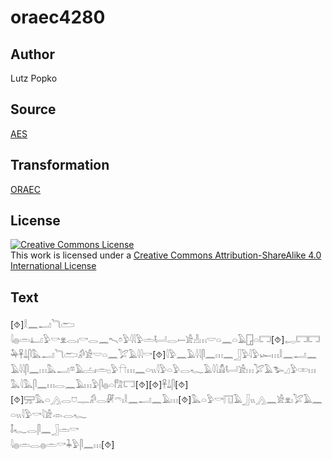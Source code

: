 # oraec4280

## Author

Lutz Popko

## Source

[AES](https://github.com/simondschweitzer/aes)

## Transformation

[ORAEC](https://oraec.github.io/)

## License

<a rel="license" href="http://creativecommons.org/licenses/by-sa/4.0/"><img alt="Creative Commons License" style="border-width:0" src="https://i.creativecommons.org/l/by-sa/4.0/88x31.png" /></a><br />This work is licensed under a <a rel="license" href="http://creativecommons.org/licenses/by-sa/4.0/">Creative Commons Attribution-ShareAlike 4.0 International License</a>

## Text

[⯑]𓎛𓈖𓂝𓆓𓂧<br>
𓇋𓐍𓏛𓂞𓅱𓎡𓁷𓂋𓏤𓎡𓂋𓈖𓍇𓏌𓅱𓇋𓇋𓅱𓏛𓂡𓂋𓍿𓀀𓁐𓏥𓎟𓏏𓈖𓏏𓄿𓉗𓏏𓉐[⯑]𓉻𓉐𓉐𓅆𓋹𓍑𓋴𓅓𓂝𓆓𓂧𓀔𓀀𓎟𓏏𓈖𓅯𓄿𓇋𓇋𓎡[⯑]𓇋𓅱𓈖𓄿𓇋𓇋𓋴𓈖𓏥𓈖𓃀𓅱𓇋𓅱𓆱𓏥𓎛𓈖𓂝𓈖𓄿𓇋𓇋𓋴𓈖𓏥𓅓𓂝𓎼𓄿𓐟𓏤𓏛𓊪𓅱𓎅𓏥𓈖𓏏𓏭𓇋𓅱𓏏𓅱𓂋𓆑𓄿𓇋𓇋𓀋𓂡𓀀𓏥𓅯𓄿𓅧𓈎𓅱𓏒𓏥𓅓𓇋𓅓𓋴𓈖𓏥𓂋𓈖𓄿𓏥𓅱𓋴𓐍𓏏𓀗𓉐[⯑][⯑]𓋹𓍑𓋴[⯑][⯑]𓈝𓅓𓏏𓂻𓂋𓈞𓊃𓀔𓂋𓏞𓍼𓏤𓎛𓈖𓂝𓈖𓄿𓏥[⯑]𓅓𓏏𓅱𓎡𓉔𓄿𓃀𓏭𓂻𓈖𓀀𓁷𓏤𓅯𓄿𓈖𓏏𓏭𓇋𓅱𓎡𓇋𓀀𓁹𓂋𓆑<br>
𓄤𓆑𓂋𓋴𓈖𓃀𓏛𓎡<br>
𓇋𓐍𓏛𓂋𓐍𓏛𓎡𓇓𓅱𓋴𓈖𓏥[⯑]<br>
